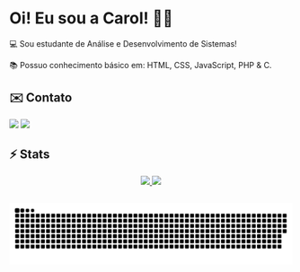 # Oi! Eu sou a Carol! 👋🏻
 
:computer: Sou estudante de Análise e Desenvolvimento de Sistemas!

:books: Possuo conhecimento básico em: HTML, CSS, JavaScript, PHP & C.
 
## ✉️ Contato

<div> 
  <a href="https://www.linkedin.com/in/carolinepedasil" target="_blank"><img src="https://img.shields.io/badge/-LinkedIn-%230077B5?style=for-the-badge&logo=linkedin&logoColor=white" target="_blank"></a>
  <a href = "mailto:carolinepedasil@gmail.com"><img src="https://img.shields.io/badge/-Gmail-%23333?style=for-the-badge&logo=gmail&logoColor=white" target="_blank"></a>
</div>

## ⚡️ Stats  

<div align="center">
  <a href="https://github.com/carolinepedasil">
  <img height="180em" src="https://github-readme-stats.vercel.app/api?username=carolinepedasil&show_icons=true&theme=dracula&include_all_commits=true&count_private=true"/>
  <img height="180em" src="https://github-readme-stats.vercel.app/api/top-langs/?username=carolinepedasil&layout=compact&langs_count=7&theme=dracula"/>
</div>
  
##
  
  ![Snake animation](https://github.com/carolinepedasil/carolinepedasil/blob/output/github-contribution-grid-snake.svg)
